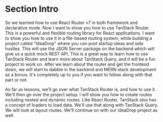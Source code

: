# Section Intro

So we learned how to use React Router v7 in both framework and declarative mode. Now I want to show you how to use TanStack Router. This is a powerful and flexible routing library for React applications. I want to show you how to use it in a file-based routing system, while building a project called "IdeaDrop" where you can post startup ideas and side hustles. This will use the JSON Server package on the backend which will give us a quick mock REST API. This is a great way to learn how to use TanStack Router and learn more about TanStack Query, and it will be a fun project to work on. After we learn about the router and get the frontend down, we will start to dabble in the backend and MERN stack development as a bonus. It's completely up to you if you want to follow along with that part or not.

As far as lessons, we'll go over what TanStack Router is, and how to use it. We'll then go over the project setup. I will show you how to create routes including nested and dynamic routes. Like React Router, TanStack also has a concept of loaders to load data. We'll use that along with TanStack Query. We will look at layout routes. We'll continue on with our IdeaDrop project as well.
